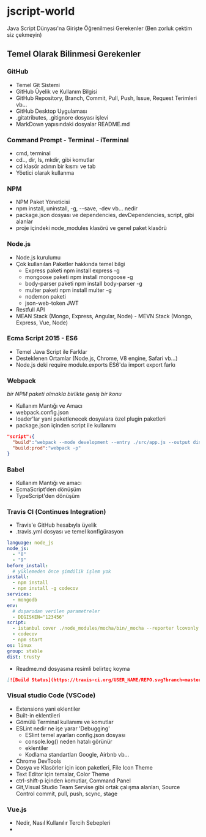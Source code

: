 # jscript-world
Java Script Dünyası'na Girişte Öğrenilmesi Gerekenler (Ben zorluk çektim siz çekmeyin)

## Temel Olarak Bilinmesi Gerekenler

### GitHub

* Temel Git Sistemi
* GitHub Üyelik ve Kullanım Bilgisi
* GitHub Repository, Branch, Commit, Pull, Push, Issue, Request Terimleri vb...
* GitHub Desktop Uygulaması
* .gitatributes, .gitignore dosyası işlevi
* MarkDown yapısındaki dosyalar README.md

### Command Prompt - Terminal - iTerminal

* cmd, terminal
* cd.., dir, ls, mkdir, gibi komutlar
* cd klasör adının bir kısmı ve tab
* Yöetici olarak kullanma

### NPM
  
* NPM Paket Yöneticisi
* npm install, uninstall, -g, --save, -dev vb... nedir
* package.json dosyası ve dependencies, devDependencies, script, gibi alanlar
* proje içindeki node_modules klasörü ve genel paket klasörü
  
### Node.js

* Node.js kurulumu
* Çok kullanılan Paketler hakkında temel bilgi
  * Express paketi npm install express -g
  * mongoose paketi npm install mongoose -g
  * body-parser paketi npm install body-parser -g
  * multer paketi npm install multer -g
  * nodemon paketi
  * json-web-token JWT
* Restfull API
* MEAN Stack (Mongo, Express, Angular, Node) - MEVN Stack (Mongo, Express, Vue, Node)

### Ecma Script 2015 - ES6

* Temel Java Script ile Farklar
* Desteklenen Ortamlar (Node.js, Chrome, V8 engine, Safari vb...)
* Node.js deki require module.exports ES6'da import export farkı

### Webpack

*bir NPM paketi olmakla birlikte geniş bir konu*

* Kullanım Mantığı ve Amacı
* webpack.config.json
* loader'lar yani paketlenecek dosyalara özel plugin paketleri
* package.json içinden script ile kullanımı

```json
"script":{
  "build":"webpack --mode development --entry ./src/app.js --output dist/bundle.js",
  "build:prod":"webpack -p"
}
```

### Babel

* Kullanım Mantığı ve amacı
* EcmaScript'den dönüşüm
* TypeScript'den dönüşüm

### Travis CI (Continues Integration)

* Travis'e GitHub hesabıyla üyelik
* .travis.yml dosyası ve temel konfigürasyon

```yml
language: node_js
node_js:
  - "8"
  - "9"
before_install:
  # yüklemeden önce şimdilik işlem yok
install:
  - npm install
  - npm install -g codecov
services:
  - mongodb
env:
  # dışarıdan verilen parametreler
  - DEGISKEN="123456"
script:
  - istanbul cover ./node_modules/mocha/bin/_mocha --reporter lcovonly -- -R spec
  - codecov
  - npm start
os: linux
group: stable
dist: trusty
```

* Readme.md dosyasına resimli belirteç koyma

```markdown
[![Build Status](https://travis-ci.org/USER_NAME/REPO.svg?branch=master)](https://travis-ci.org/USER_NAME/REPO)
```

### Visual studio Code (VSCode)

* Extensions yani eklentiler
* Built-in eklentileri
* Gömülü Terminal kullanımı ve komutlar
* ESLint nedir ne işe yarar 'Debugging'
  * ESlint temel ayarları config.json dosyası
  * console.log() neden hatalı görünür
  * eklentiler
  * Kodlama standartları Google, Airbnb vb...
* Chrome DevTools
* Dosya ve Klasörler için icon paketleri, File Icon Theme
* Text Editor için temalar, Color Theme
* ctrl-shift-p içinden komutlar, Command Panel
* Git,Visual Studio Team Servise gibi ortak çalışma alanları, Source Control commit, pull, push, scync, stage

### Vue.js

* Nedir, Nasıl Kullanılır Tercih Sebepleri
* <template> tagı kullanımı ve tek sayfada js,css,html - pwa
* Vuex, vue-router, vue-cli, vue-loader, Vue DevTool
* Sunucu tabanlı vue çalıştırma, SSR Server Side Rendering
* Örnek uygulama Şablonu

### Electron.js

* Masaüstü Platform bağımsız uygulama geliştrime
* Electron ile yapılan Popüler Uygulamalar VSCode, Npm Desktop, Github desktop, MongoDB Compass, Postman
* Örnek Uygulama Şablonu

### Mongo DB

* MongoDB kurulumu
* MongoDB Atlas Servisi
* MongoDB Compass Uygulaması
* MongoDB Document Base Veri tabanı mantığı BSON
* MongoDB Stitch nedir Firebase benzerliği Three way Binding















